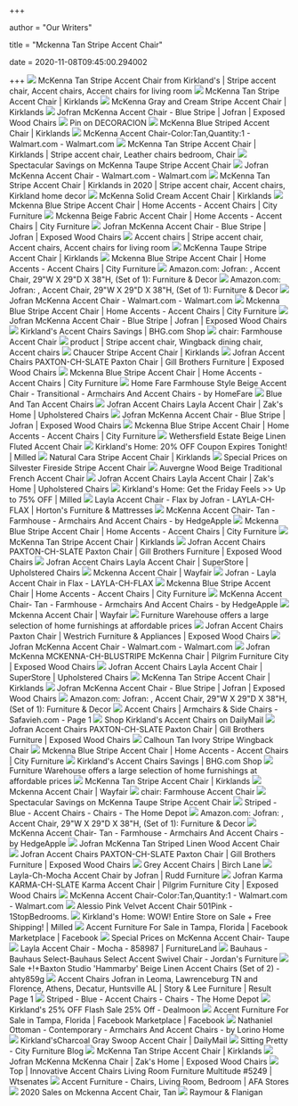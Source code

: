 +++
        
author = "Our Writers"
        
title = "Mckenna Tan Stripe Accent Chair"
        
date = 2020-11-08T09:45:00.294002
        
+++
[ ![](https://i.pinimg.com/originals/d0/fa/fb/d0fafb9b0ec8a63fb9ef17c1d7aa15ea.jpg)](https://i.pinimg.com/originals/d0/fa/fb/d0fafb9b0ec8a63fb9ef17c1d7aa15ea.jpg) McKenna Tan Stripe Accent Chair from Kirkland's | Stripe accent chair, Accent  chairs, Accent chairs for living room
[ ![](https://images.kirklands.com/is/image/Kirklands/162200_1?$wPDPZoom$)](https://images.kirklands.com/is/image/Kirklands/162200_1?$wPDPZoom$) McKenna Tan Stripe Accent Chair | Kirklands
[ ![](https://images.kirklands.com/is/image/Kirklands/189298_1?$tProduct$)](https://images.kirklands.com/is/image/Kirklands/189298_1?$tProduct$) McKenna Gray and Cream Stripe Accent Chair | Kirklands
[ ![](https://images.furnituredealer.net/img/products%2Fjofran%2Fcolor%2Fmckenna--352436507_mckenna-ch-blustripe-b1.jpg)](https://images.furnituredealer.net/img/products%2Fjofran%2Fcolor%2Fmckenna--352436507_mckenna-ch-blustripe-b1.jpg) Jofran McKenna Accent Chair - Blue Stripe | Jofran | Exposed Wood Chairs
[ ![](https://i.pinimg.com/originals/70/d4/85/70d485ea62d0342b1f59e3c67f8f6a33.jpg)](https://i.pinimg.com/originals/70/d4/85/70d485ea62d0342b1f59e3c67f8f6a33.jpg) Pin on DECORACION
[ ![](https://images.kirklands.com/is/image/Kirklands/189301_1?$tProduct$)](https://images.kirklands.com/is/image/Kirklands/189301_1?$tProduct$) McKenna Blue Striped Accent Chair | Kirklands
[ ![](https://i5.walmartimages.com/asr/95a56f06-4557-446d-8dc8-1da8e3be810e_1.ad612dd2c6de9dca7aedd6b4416fdd27.jpeg)](https://i5.walmartimages.com/asr/95a56f06-4557-446d-8dc8-1da8e3be810e_1.ad612dd2c6de9dca7aedd6b4416fdd27.jpeg) McKenna Accent Chair-Color:Tan,Quantity:1 - Walmart.com - Walmart.com
[ ![](https://i.pinimg.com/736x/ad/81/21/ad812149356faa3cabdf520e34f20579.jpg)](https://i.pinimg.com/736x/ad/81/21/ad812149356faa3cabdf520e34f20579.jpg) McKenna Tan Stripe Accent Chair | Kirklands | Stripe accent chair, Leather  chairs bedroom, Chair
[ ![](https://images.prod.meredith.com/product/63a382b5830dc45e29086ab5b197354f/1577160925917/l/mckenna-taupe-stripe-accent-chair)](https://images.prod.meredith.com/product/63a382b5830dc45e29086ab5b197354f/1577160925917/l/mckenna-taupe-stripe-accent-chair) Spectacular Savings on McKenna Taupe Stripe Accent Chair
[ ![](https://i5.walmartimages.com/asr/04344ef9-de3b-4b21-9488-815fce0aac81_1.38e9fd629cb918de4cf49a859ff8604d.jpeg?odnWidth=612&odnHeight=612&odnBg=ffffff)](https://i5.walmartimages.com/asr/04344ef9-de3b-4b21-9488-815fce0aac81_1.38e9fd629cb918de4cf49a859ff8604d.jpeg?odnWidth=612&odnHeight=612&odnBg=ffffff) Jofran McKenna Accent Chair - Walmart.com - Walmart.com
[ ![](https://i.pinimg.com/originals/9f/e1/e8/9fe1e841f6ddc4fac5fc58fe819a3654.jpg)](https://i.pinimg.com/originals/9f/e1/e8/9fe1e841f6ddc4fac5fc58fe819a3654.jpg) McKenna Tan Stripe Accent Chair | Kirklands in 2020 | Stripe accent chair, Accent  chairs, Kirkland home decor
[ ![](https://images.kirklands.com/is/image/Kirklands/189300_1?hei=385&wid=385&op_sharpen=1)](https://images.kirklands.com/is/image/Kirklands/189300_1?hei=385&wid=385&op_sharpen=1) McKenna Solid Cream Accent Chair | Kirklands
[ ![](https://embed.widencdn.net/img/cityfurniture/7hme7w0xuc/950x640px/S2002330932B00_JF_MCKENA_BLU_STR_AC_CHR.jpeg?keep=c&crop=0&u=m2xgp2)](https://embed.widencdn.net/img/cityfurniture/7hme7w0xuc/950x640px/S2002330932B00_JF_MCKENA_BLU_STR_AC_CHR.jpeg?keep=c&crop=0&u=m2xgp2) Mckenna Blue Stripe Accent Chair | Home Accents - Accent Chairs | City  Furniture
[ ![](https://embed.widencdn.net/img/cityfurniture/a4bja9offd/950x640px/S1702330754R00_JF_MCKE_BGE_FB_AC_CR.jpeg?keep=c&crop=0&u=m2xgp2)](https://embed.widencdn.net/img/cityfurniture/a4bja9offd/950x640px/S1702330754R00_JF_MCKE_BGE_FB_AC_CR.jpeg?keep=c&crop=0&u=m2xgp2) Mckenna Beige Fabric Accent Chair | Home Accents - Accent Chairs | City  Furniture
[ ![](https://imageresizer.furnituredealer.net/img/remote/images.furnituredealer.net/img/products%2Fjofran%2Fcolor%2Fmckenna--352436507_mckenna-ch-blustripe-b5.jpg?width=878&height=600&scale=both&trim.threshold=80)](https://imageresizer.furnituredealer.net/img/remote/images.furnituredealer.net/img/products%2Fjofran%2Fcolor%2Fmckenna--352436507_mckenna-ch-blustripe-b5.jpg?width=878&height=600&scale=both&trim.threshold=80) Jofran McKenna Accent Chair - Blue Stripe | Jofran | Exposed Wood Chairs
[ ![](https://i.pinimg.com/originals/08/23/a1/0823a1acdb663878c3302856ae80403b.jpg)](https://i.pinimg.com/originals/08/23/a1/0823a1acdb663878c3302856ae80403b.jpg) Accent chairs | Stripe accent chair, Accent chairs, Accent chairs for  living room
[ ![](https://images.kirklands.com/is/image/Kirklands/162201?$tProduct$)](https://images.kirklands.com/is/image/Kirklands/162201?$tProduct$) McKenna Taupe Stripe Accent Chair | Kirklands
[ ![](https://embed.widencdn.net/img/cityfurniture/pks8xhmuq3/950x640px/S2002330932F00_JF_MCKENA_BLU_STR_AC_CHR.jpeg?keep=c&crop=0&u=m2xgp2)](https://embed.widencdn.net/img/cityfurniture/pks8xhmuq3/950x640px/S2002330932F00_JF_MCKENA_BLU_STR_AC_CHR.jpeg?keep=c&crop=0&u=m2xgp2) Mckenna Blue Stripe Accent Chair | Home Accents - Accent Chairs | City  Furniture
[ ![](https://images-na.ssl-images-amazon.com/images/I/91Ea3EtK8uL._AC_SL1500_.jpg)](https://images-na.ssl-images-amazon.com/images/I/91Ea3EtK8uL._AC_SL1500_.jpg) Amazon.com: Jofran: , Accent Chair, 29"W X 29"D X 38"H, (Set of 1):  Furniture & Decor
[ ![](https://images-na.ssl-images-amazon.com/images/I/81p9fvH5uvL._AC_SY550_.jpg)](https://images-na.ssl-images-amazon.com/images/I/81p9fvH5uvL._AC_SY550_.jpg) Amazon.com: Jofran: , Accent Chair, 29"W X 29"D X 38"H, (Set of 1):  Furniture & Decor
[ ![](https://i5.walmartimages.com/asr/ac791683-a5dc-4ad2-b2a7-b130d9b82afd_1.049abfe38e1beca254304d3d4f67b993.jpeg)](https://i5.walmartimages.com/asr/ac791683-a5dc-4ad2-b2a7-b130d9b82afd_1.049abfe38e1beca254304d3d4f67b993.jpeg) Jofran McKenna Accent Chair - Walmart.com - Walmart.com
[ ![](https://embed.widencdn.net/img/cityfurniture/bdfghbqnky/950x640px/Z2002330932F00_JF_MCKENA_BLU_STR_AC_CHR.jpeg?keep=c&crop=0&u=m2xgp2)](https://embed.widencdn.net/img/cityfurniture/bdfghbqnky/950x640px/Z2002330932F00_JF_MCKENA_BLU_STR_AC_CHR.jpeg?keep=c&crop=0&u=m2xgp2) Mckenna Blue Stripe Accent Chair | Home Accents - Accent Chairs | City  Furniture
[ ![](https://imageresizer.furnituredealer.net/img/remote/images.furnituredealer.net/img/products%2Fjofran%2Fcolor%2Fmckenna--352436507_mckenna-ch-blustripe-b4.jpg?width=878&height=600&scale=both&trim.threshold=80)](https://imageresizer.furnituredealer.net/img/remote/images.furnituredealer.net/img/products%2Fjofran%2Fcolor%2Fmckenna--352436507_mckenna-ch-blustripe-b4.jpg?width=878&height=600&scale=both&trim.threshold=80) Jofran McKenna Accent Chair - Blue Stripe | Jofran | Exposed Wood Chairs
[ ![](https://images.prod.meredith.com/product/87edfb13d8d1d8d9df5ed15efd17d65f/1577161176866/m/charcoal-abel-spindle-accent-chair)](https://images.prod.meredith.com/product/87edfb13d8d1d8d9df5ed15efd17d65f/1577161176866/m/charcoal-abel-spindle-accent-chair) Kirkland's Accent Chairs Savings | BHG.com Shop
[ ![](https://ak1.ostkcdn.com/images/products/22727912/Desdemona-Modern-Farmhouse-Accent-Chairs-Set-of-2-by-Chirstopher-Knight-Home-864f5144-bab2-4e1e-b85c-2deacb5900e6.jpg)](https://ak1.ostkcdn.com/images/products/22727912/Desdemona-Modern-Farmhouse-Accent-Chairs-Set-of-2-by-Chirstopher-Knight-Home-864f5144-bab2-4e1e-b85c-2deacb5900e6.jpg) chair: Farmhouse Accent Chair
[ ![](https://i.pinimg.com/736x/62/ef/88/62ef88584283927f61d8221c49ad42ec.jpg)](https://i.pinimg.com/736x/62/ef/88/62ef88584283927f61d8221c49ad42ec.jpg) product | Stripe accent chair, Wingback dining chair, Accent chairs
[ ![](https://images.kirklands.com/is/image/Kirklands/219495_1?$tProduct$)](https://images.kirklands.com/is/image/Kirklands/219495_1?$tProduct$) Chaucer Stripe Accent Chair | Kirklands
[ ![](https://imageresizer.furnituredealer.net/img/remote/images.furnituredealer.net/img/products%2Fjofran%2Fcolor%2Fjofran%20accent%20chairs_paxton-ch-slate-b6.jpg?width=878&height=600&scale=both&trim.threshold=80)](https://imageresizer.furnituredealer.net/img/remote/images.furnituredealer.net/img/products%2Fjofran%2Fcolor%2Fjofran%20accent%20chairs_paxton-ch-slate-b6.jpg?width=878&height=600&scale=both&trim.threshold=80) Jofran Accent Chairs PAXTON-CH-SLATE Paxton Chair | Gill Brothers Furniture  | Exposed Wood Chairs
[ ![](https://embed.widencdn.net/img/cityfurniture/oaxshrtzmq/950x640px/S2002330932R01_JF_MCKENA_BLU_STR_AC_CHR.jpeg?keep=c&crop=0&u=m2xgp2)](https://embed.widencdn.net/img/cityfurniture/oaxshrtzmq/950x640px/S2002330932R01_JF_MCKENA_BLU_STR_AC_CHR.jpeg?keep=c&crop=0&u=m2xgp2) Mckenna Blue Stripe Accent Chair | Home Accents - Accent Chairs | City  Furniture
[ ![](https://st.hzcdn.com/simgs/d0c138760db0fa15_4-9981/home-design.jpg)](https://st.hzcdn.com/simgs/d0c138760db0fa15_4-9981/home-design.jpg) Home Fare Farmhouse Style Beige Accent Chair - Transitional - Armchairs And Accent  Chairs - by HomeFare
[ ![](https://images.homedepot-static.com/productImages/4d3482df-aab0-4fb6-b2e2-cfe26a368b28/svn/indigo-blue-and-tan-homepop-accent-chairs-k6499-a794-e1_600.jpg)](https://images.homedepot-static.com/productImages/4d3482df-aab0-4fb6-b2e2-cfe26a368b28/svn/indigo-blue-and-tan-homepop-accent-chairs-k6499-a794-e1_600.jpg) Blue And Tan Accent Chairs
[ ![](https://imageresizer.furnituredealer.net/img/remote/images.furnituredealer.net/img/products%2Fjofran%2Fcolor%2Fjofran%20accent%20chairs_layla-ch-flax-b1.jpg?width=878&height=600&scale=both&trim.threshold=80)](https://imageresizer.furnituredealer.net/img/remote/images.furnituredealer.net/img/products%2Fjofran%2Fcolor%2Fjofran%20accent%20chairs_layla-ch-flax-b1.jpg?width=878&height=600&scale=both&trim.threshold=80) Jofran Accent Chairs Layla Accent Chair | Zak's Home | Upholstered Chairs
[ ![](https://imageresizer.furnituredealer.net/img/remote/images.furnituredealer.net/img/products%2Fjofran%2Fcolor%2Fmckenna--352436507_mckenna-ch-blustripe-b3.jpg?width=878&height=600&scale=both&trim.threshold=80)](https://imageresizer.furnituredealer.net/img/remote/images.furnituredealer.net/img/products%2Fjofran%2Fcolor%2Fmckenna--352436507_mckenna-ch-blustripe-b3.jpg?width=878&height=600&scale=both&trim.threshold=80) Jofran McKenna Accent Chair - Blue Stripe | Jofran | Exposed Wood Chairs
[ ![](https://embed.widencdn.net/img/cityfurniture/yoihder9fj/950x640px/S2002330932D00_JF_MCKENA_BLU_STR_AC_CHR.jpeg?keep=c&crop=0&u=m2xgp2)](https://embed.widencdn.net/img/cityfurniture/yoihder9fj/950x640px/S2002330932D00_JF_MCKENA_BLU_STR_AC_CHR.jpeg?keep=c&crop=0&u=m2xgp2) Mckenna Blue Stripe Accent Chair | Home Accents - Accent Chairs | City  Furniture
[ ![](https://cdn.decorpad.com/photos/2018/05/14/linen-fluted-square-back-wood-wethersfield-estate-beige-accent-chair.jpeg)](https://cdn.decorpad.com/photos/2018/05/14/linen-fluted-square-back-wood-wethersfield-estate-beige-accent-chair.jpeg) Wethersfield Estate Beige Linen Fluted Accent Chair
[ ![](https://milled.com/contents/2018-01-28/nh1lWIxsWy6YTmt3/EK9eQYeOA7qn.jpg)](https://milled.com/contents/2018-01-28/nh1lWIxsWy6YTmt3/EK9eQYeOA7qn.jpg) Kirkland's Home: 20% OFF Coupon Expires Tonight! | Milled
[ ![](https://images.kirklands.com/is/image/Kirklands/225574?$tProduct$)](https://images.kirklands.com/is/image/Kirklands/225574?$tProduct$) Natural Cara Stripe Accent Chair | Kirklands
[ ![](https://images.prod.meredith.com/product/56a5dd6169ccd030084ed8a990f8c7e3/1576924854833/l/silvester-fireside-stripe-accent-chair)](https://images.prod.meredith.com/product/56a5dd6169ccd030084ed8a990f8c7e3/1576924854833/l/silvester-fireside-stripe-accent-chair) Special Prices on Silvester Fireside Stripe Accent Chair
[ ![](https://cdn.decorpad.com/photos/2016/01/08/wood-frame-beige-french-accent-chair.jpeg)](https://cdn.decorpad.com/photos/2016/01/08/wood-frame-beige-french-accent-chair.jpeg) Auvergne Wood Beige Traditional French Accent Chair
[ ![](https://imageresizer.furnituredealer.net/img/remote/images.furnituredealer.net/img/products%2Fjofran%2Fcolor%2Fjofran%20accent%20chairs_layla-ch-flax-b3.jpg?width=878&height=600&scale=both&trim.threshold=80)](https://imageresizer.furnituredealer.net/img/remote/images.furnituredealer.net/img/products%2Fjofran%2Fcolor%2Fjofran%20accent%20chairs_layla-ch-flax-b3.jpg?width=878&height=600&scale=both&trim.threshold=80) Jofran Accent Chairs Layla Accent Chair | Zak's Home | Upholstered Chairs
[ ![](https://images.milled.com/2019-11-08/3QUbbEj6kLYC2bHs/MSCdDaDguuRY.jpg)](https://images.milled.com/2019-11-08/3QUbbEj6kLYC2bHs/MSCdDaDguuRY.jpg) Kirkland's Home: Get the Friday Feels >> Up to 75% OFF | Milled
[ ![](https://cdn.knorrweb.com/jofran/9dfbf3eb500432a7dad495eaf3abb7de.jpg)](https://cdn.knorrweb.com/jofran/9dfbf3eb500432a7dad495eaf3abb7de.jpg) Layla Accent Chair - Flax by Jofran - LAYLA-CH-FLAX | Horton's Furniture &  Mattresses
[ ![](https://st.hzcdn.com/fimgs/ea7120ee09ca7bef_5103-w300-h300-b1-p0--.jpg)](https://st.hzcdn.com/fimgs/ea7120ee09ca7bef_5103-w300-h300-b1-p0--.jpg) McKenna Accent Chair- Tan - Farmhouse - Armchairs And Accent Chairs - by  HedgeApple
[ ![](https://embed.widencdn.net/img/cityfurniture/ygoibxw5db/950x640px/S2002330932D03_JF_MCKENA_BLU_STR_AC_CHR.jpeg?keep=c&crop=0&u=m2xgp2)](https://embed.widencdn.net/img/cityfurniture/ygoibxw5db/950x640px/S2002330932D03_JF_MCKENA_BLU_STR_AC_CHR.jpeg?keep=c&crop=0&u=m2xgp2) Mckenna Blue Stripe Accent Chair | Home Accents - Accent Chairs | City  Furniture
[ ![](https://images.kirklands.com/is/image/Kirklands/225565?hei=385&wid=385&op_sharpen=1)](https://images.kirklands.com/is/image/Kirklands/225565?hei=385&wid=385&op_sharpen=1) McKenna Tan Stripe Accent Chair | Kirklands
[ ![](https://imageresizer.furnituredealer.net/img/remote/images.furnituredealer.net/img/products%2Fjofran%2Fcolor%2Fjofran%20accent%20chairs_paxton-ch-slate-b1.jpg?width=878&height=600&scale=both&trim.threshold=80)](https://imageresizer.furnituredealer.net/img/remote/images.furnituredealer.net/img/products%2Fjofran%2Fcolor%2Fjofran%20accent%20chairs_paxton-ch-slate-b1.jpg?width=878&height=600&scale=both&trim.threshold=80) Jofran Accent Chairs PAXTON-CH-SLATE Paxton Chair | Gill Brothers Furniture  | Exposed Wood Chairs
[ ![](https://imageresizer.furnituredealer.net/img/remote/images.furnituredealer.net/img/products%2Fjofran%2Fcolor%2Fjofran%20accent%20chairs_layla-ch-mocha-b3.jpg?width=1024&height=768&scale=both&trim.threshold=50&trim.percentpadding=10)](https://imageresizer.furnituredealer.net/img/remote/images.furnituredealer.net/img/products%2Fjofran%2Fcolor%2Fjofran%20accent%20chairs_layla-ch-mocha-b3.jpg?width=1024&height=768&scale=both&trim.threshold=50&trim.percentpadding=10) Jofran Accent Chairs Layla Accent Chair | SuperStore | Upholstered Chairs
[ ![](https://secure.img1-fg.wfcdn.com/im/40724111/resize-h310-w310%5Ecompr-r85/1250/125078203/hambree-accent-chairs.jpg)](https://secure.img1-fg.wfcdn.com/im/40724111/resize-h310-w310%5Ecompr-r85/1250/125078203/hambree-accent-chairs.jpg) Mckenna Accent Chair | Wayfair
[ ![](https://s.yimg.com/aah/yhst-130038008324021/jofran-layla-accent-chair-in-flax-layla-ch-flax-16.jpg)](https://s.yimg.com/aah/yhst-130038008324021/jofran-layla-accent-chair-in-flax-layla-ch-flax-16.jpg) Jofran - Layla Accent Chair in Flax - LAYLA-CH-FLAX
[ ![](https://embed.widencdn.net/img/cityfurniture/hzrvjorxm1/950x640px/S2002330932D02_JF_MCKENA_BLU_STR_AC_CHR.jpeg?keep=c&crop=0&u=m2xgp2)](https://embed.widencdn.net/img/cityfurniture/hzrvjorxm1/950x640px/S2002330932D02_JF_MCKENA_BLU_STR_AC_CHR.jpeg?keep=c&crop=0&u=m2xgp2) Mckenna Blue Stripe Accent Chair | Home Accents - Accent Chairs | City  Furniture
[ ![](https://st.hzcdn.com/fimgs/504198490e910009_5342-w300-h300-b1-p10--.jpg)](https://st.hzcdn.com/fimgs/504198490e910009_5342-w300-h300-b1-p10--.jpg) McKenna Accent Chair- Tan - Farmhouse - Armchairs And Accent Chairs - by  HedgeApple
[ ![](https://secure.img1-fg.wfcdn.com/im/10328226/resize-h310-w310%5Ecompr-r85/1248/124804321/easterling-velvet-slipper-chair.jpg)](https://secure.img1-fg.wfcdn.com/im/10328226/resize-h310-w310%5Ecompr-r85/1248/124804321/easterling-velvet-slipper-chair.jpg) Mckenna Accent Chair | Wayfair
[ ![](https://thefurniturewarehouse.com/images/1758836/affordable-furniture-barilla-denim-accent-chair.jpg)](https://thefurniturewarehouse.com/images/1758836/affordable-furniture-barilla-denim-accent-chair.jpg) Furniture Warehouse offers a large selection of home furnishings at  affordable prices
[ ![](https://images.furnituredealer.net/img/products%2Fjofran%2Fcolor%2Fjofran%20accent%20chairs_paxton-ch-slate-b1.jpg)](https://images.furnituredealer.net/img/products%2Fjofran%2Fcolor%2Fjofran%20accent%20chairs_paxton-ch-slate-b1.jpg) Jofran Accent Chairs Paxton Chair | Westrich Furniture & Appliances |  Exposed Wood Chairs
[ ![](https://i5.walmartimages.com/asr/72235778-279c-4711-9c58-84c4c8bc91ac_1.c0644f7c7a7aee047d65c17bee71a3c6.jpeg)](https://i5.walmartimages.com/asr/72235778-279c-4711-9c58-84c4c8bc91ac_1.c0644f7c7a7aee047d65c17bee71a3c6.jpeg) Jofran McKenna Accent Chair - Walmart.com - Walmart.com
[ ![](https://images.furnituredealer.net/img/fabrics%2Fjofran%2Ftan-s.jpg)](https://images.furnituredealer.net/img/fabrics%2Fjofran%2Ftan-s.jpg) Jofran McKenna MCKENNA-CH-BLUSTRIPE McKenna Chair | Pilgrim Furniture City  | Exposed Wood Chairs
[ ![](https://imageresizer.furnituredealer.net/img/remote/images.furnituredealer.net/img/products%2Fjofran%2Fcolor%2Fjofran%20accent%20chairs_layla-ch-mocha-b1.jpg?width=1024&height=768&scale=both&trim.threshold=50&trim.percentpadding=10)](https://imageresizer.furnituredealer.net/img/remote/images.furnituredealer.net/img/products%2Fjofran%2Fcolor%2Fjofran%20accent%20chairs_layla-ch-mocha-b1.jpg?width=1024&height=768&scale=both&trim.threshold=50&trim.percentpadding=10) Jofran Accent Chairs Layla Accent Chair | SuperStore | Upholstered Chairs
[ ![](https://static.pxlecdn.com/photos/360071819/medium/cd3339362fdd7af251b2.jpg)](https://static.pxlecdn.com/photos/360071819/medium/cd3339362fdd7af251b2.jpg) McKenna Tan Stripe Accent Chair | Kirklands
[ ![](https://imageresizer.furnituredealer.net/img/remote/images.furnituredealer.net/img/products%2Fjofran%2Fcolor%2Fmckenna--352436507_mckenna-ch-blustripe-b2.jpg?width=878&height=600&scale=both&trim.threshold=80)](https://imageresizer.furnituredealer.net/img/remote/images.furnituredealer.net/img/products%2Fjofran%2Fcolor%2Fmckenna--352436507_mckenna-ch-blustripe-b2.jpg?width=878&height=600&scale=both&trim.threshold=80) Jofran McKenna Accent Chair - Blue Stripe | Jofran | Exposed Wood Chairs
[ ![](https://images-na.ssl-images-amazon.com/images/I/91BKdO4BL2L._AC_SL1500_.jpg)](https://images-na.ssl-images-amazon.com/images/I/91BKdO4BL2L._AC_SL1500_.jpg) Amazon.com: Jofran: , Accent Chair, 29"W X 29"D X 38"H, (Set of 1):  Furniture & Decor
[ ![](https://cdn.safavieh.com/uploads/2019/08/AccentChairs_Banner.jpg)](https://cdn.safavieh.com/uploads/2019/08/AccentChairs_Banner.jpg) Accent Chairs | Armchairs & Side Chairs - Safavieh.com - Page 1
[ ![](https://images.kirklands.com/is/image/Kirklands/219486_2?hei=400&qlt=85%2C1&wid=400&fmt=jpeg&resMode=bicub&op_sharpen=1)](https://images.kirklands.com/is/image/Kirklands/219486_2?hei=400&qlt=85%2C1&wid=400&fmt=jpeg&resMode=bicub&op_sharpen=1) Shop Kirkland's Accent Chairs on DailyMail
[ ![](https://imageresizer.furnituredealer.net/img/remote/images.furnituredealer.net/img/products%2Fjofran%2Fcolor%2Fjofran%20accent%20chairs_paxton-ch-slate-b8.jpg?width=878&height=600&scale=both&trim.threshold=80)](https://imageresizer.furnituredealer.net/img/remote/images.furnituredealer.net/img/products%2Fjofran%2Fcolor%2Fjofran%20accent%20chairs_paxton-ch-slate-b8.jpg?width=878&height=600&scale=both&trim.threshold=80) Jofran Accent Chairs PAXTON-CH-SLATE Paxton Chair | Gill Brothers Furniture  | Exposed Wood Chairs
[ ![](https://cdn.decorpad.com/photos/2020/09/24/ivory-tan-calhoun-wingback-black-frame-stripe-chair.jpeg)](https://cdn.decorpad.com/photos/2020/09/24/ivory-tan-calhoun-wingback-black-frame-stripe-chair.jpeg) Calhoun Tan Ivory Stripe Wingback Chair
[ ![](https://embed.widencdn.net/img/cityfurniture/tyv3d993vv/950x640px/S2002330932D01_JF_MCKENA_BLU_STR_AC_CHR.jpeg?keep=c&crop=0&u=m2xgp2)](https://embed.widencdn.net/img/cityfurniture/tyv3d993vv/950x640px/S2002330932D01_JF_MCKENA_BLU_STR_AC_CHR.jpeg?keep=c&crop=0&u=m2xgp2) Mckenna Blue Stripe Accent Chair | Home Accents - Accent Chairs | City  Furniture
[ ![](https://images.prod.meredith.com/product/9051c5b7d2a1604a6f1a2000c08802bd/1577163603371/m/jack-barrel-back-black-club-chair)](https://images.prod.meredith.com/product/9051c5b7d2a1604a6f1a2000c08802bd/1577163603371/m/jack-barrel-back-black-club-chair) Kirkland's Accent Chairs Savings | BHG.com Shop
[ ![](https://thefurniturewarehouse.com/images/1813807/lane-soman-turquoise-accent-chair.jpg)](https://thefurniturewarehouse.com/images/1813807/lane-soman-turquoise-accent-chair.jpg) Furniture Warehouse offers a large selection of home furnishings at  affordable prices
[ ![](https://images.kirklands.com/is/image/Kirklands/232912?hei=385&wid=385&op_sharpen=1)](https://images.kirklands.com/is/image/Kirklands/232912?hei=385&wid=385&op_sharpen=1) McKenna Tan Stripe Accent Chair | Kirklands
[ ![](https://secure.img1-fg.wfcdn.com/im/98904360/resize-h310-w310%5Ecompr-r85/8646/86464902/louisiana-barrel-chair-and-ottoman.jpg)](https://secure.img1-fg.wfcdn.com/im/98904360/resize-h310-w310%5Ecompr-r85/8646/86464902/louisiana-barrel-chair-and-ottoman.jpg) Mckenna Accent Chair | Wayfair
[ ![](https://sarahjoyblog.com/wp-content/uploads/2016/09/Farmhouse-Style-Accent-Chairs.jpg)](https://sarahjoyblog.com/wp-content/uploads/2016/09/Farmhouse-Style-Accent-Chairs.jpg) chair: Farmhouse Accent Chair
[ ![](https://images.prod.meredith.com/product/25536f99d838252e5a17ca7447ae453e/1591264825117/m/nuloom-mckenna-ivied-blossom-area-rug-5-x-6-peach)](https://images.prod.meredith.com/product/25536f99d838252e5a17ca7447ae453e/1591264825117/m/nuloom-mckenna-ivied-blossom-area-rug-5-x-6-peach) Spectacular Savings on McKenna Taupe Stripe Accent Chair
[ ![](https://images.homedepot-static.com/productImages/1d90ba9f-cfcb-48cc-9cc8-677f0da3acc5/svn/blue-striped-dorel-accent-chairs-fh7902-bl-64_1000.jpg)](https://images.homedepot-static.com/productImages/1d90ba9f-cfcb-48cc-9cc8-677f0da3acc5/svn/blue-striped-dorel-accent-chairs-fh7902-bl-64_1000.jpg) Striped - Blue - Accent Chairs - Chairs - The Home Depot
[ ![](https://m.media-amazon.com/images/I/71iHrqsvBBL._AC_UL400_.jpg)](https://m.media-amazon.com/images/I/71iHrqsvBBL._AC_UL400_.jpg) Amazon.com: Jofran: , Accent Chair, 29"W X 29"D X 38"H, (Set of 1):  Furniture & Decor
[ ![](https://st.hzcdn.com/fimgs/acd1cfdb0aa83f91_0677-w300-h300-b1-p0--.jpg)](https://st.hzcdn.com/fimgs/acd1cfdb0aa83f91_0677-w300-h300-b1-p0--.jpg) McKenna Accent Chair- Tan - Farmhouse - Armchairs And Accent Chairs - by  HedgeApple
[ ![](https://cdn.decorpad.com/photos/2018/05/14/m_parker-wingback-brass-nailhead-curved-legs-accent-track-arms-beige-linen-chair.jpeg)](https://cdn.decorpad.com/photos/2018/05/14/m_parker-wingback-brass-nailhead-curved-legs-accent-track-arms-beige-linen-chair.jpeg) Jofran McKenna Tan Striped Linen Wood Accent Chair
[ ![](https://imageresizer.furnituredealer.net/img/remote/images.furnituredealer.net/img/products%2Fjofran%2Fcolor%2Fjofran%20accent%20chairs_paxton-ch-slate-b3.jpg?width=878&height=600&scale=both&trim.threshold=80)](https://imageresizer.furnituredealer.net/img/remote/images.furnituredealer.net/img/products%2Fjofran%2Fcolor%2Fjofran%20accent%20chairs_paxton-ch-slate-b3.jpg?width=878&height=600&scale=both&trim.threshold=80) Jofran Accent Chairs PAXTON-CH-SLATE Paxton Chair | Gill Brothers Furniture  | Exposed Wood Chairs
[ ![](https://secure.img1-fg.wfcdn.com/im/36248944/resize-h310-w310%5Ecompr-r85/4174/41746605/lake-kathryn-stripe-upholstered-dining-chair-set-of-2.jpg)](https://secure.img1-fg.wfcdn.com/im/36248944/resize-h310-w310%5Ecompr-r85/4174/41746605/lake-kathryn-stripe-upholstered-dining-chair-set-of-2.jpg) Grey Accent Chairs | Birch Lane
[ ![](https://ruddfurniture.com/wp-content/uploads/2019/02/MCKENNA-CH-TAN-300x300.jpg)](https://ruddfurniture.com/wp-content/uploads/2019/02/MCKENNA-CH-TAN-300x300.jpg) Layla-Ch-Mocha Accent Chair by Jofran | Rudd Furniture
[ ![](https://imageresizer.furnituredealer.net/img/remote/images.furnituredealer.net/img/products%2Fjofran%2Fcolor%2Fkarma%20ch_karma-ch-slate-b1.jpg?width=878&height=600&scale=both&trim.threshold=80)](https://imageresizer.furnituredealer.net/img/remote/images.furnituredealer.net/img/products%2Fjofran%2Fcolor%2Fkarma%20ch_karma-ch-slate-b1.jpg?width=878&height=600&scale=both&trim.threshold=80) Jofran Karma KARMA-CH-SLATE Karma Accent Chair | Pilgrim Furniture City |  Exposed Wood Chairs
[ ![](https://i5.walmartimages.com/asr/393fdcb1-26aa-42ee-8f89-02ffe8c78da9_1.3466f8b9a262f7a83baff84cbda26701.jpeg)](https://i5.walmartimages.com/asr/393fdcb1-26aa-42ee-8f89-02ffe8c78da9_1.3466f8b9a262f7a83baff84cbda26701.jpeg) McKenna Accent Chair-Color:Tan,Quantity:1 - Walmart.com - Walmart.com
[ ![](https://cdn.1stopbedrooms.com/media/catalog/product/cache/1/image/cc0ec2d91bc4dd8becc1b9167d5c2be1/3/0/3024.jpg)](https://cdn.1stopbedrooms.com/media/catalog/product/cache/1/image/cc0ec2d91bc4dd8becc1b9167d5c2be1/3/0/3024.jpg) Alessio Pink Velvet Accent Chair 501Pink - 1StopBedrooms.
[ ![](https://images.milled.com/2020-01-17/UQ2jXX9_FQh-VYWD/7CZhi_ggoXQR.jpg)](https://images.milled.com/2020-01-17/UQ2jXX9_FQh-VYWD/7CZhi_ggoXQR.jpg) Kirkland's Home: WOW! Entire Store on Sale + Free Shipping! | Milled
[ ![](https://lookaside.fbsbx.com/lookaside/crawler/media/?media_id=4501692816428)](https://lookaside.fbsbx.com/lookaside/crawler/media/?media_id=4501692816428) Accent Furniture For Sale in Tampa, Florida | Facebook Marketplace |  Facebook
[ ![](https://images.prod.meredith.com/content/281474979634462/536197)](https://images.prod.meredith.com/content/281474979634462/536197) Special Prices on McKenna Accent Chair- Taupe
[ ![](https://cdn.knorrweb.com/jofran/800x800/5cebd336ac671a4418b67df2dd173755.jpg)](https://cdn.knorrweb.com/jofran/800x800/5cebd336ac671a4418b67df2dd173755.jpg) Layla Accent Chair - Mocha - 858987 | FurnitureLand
[ ![](https://s7d5.scene7.com/is/image/Jordans/LFA731301_00?wid=378&hei=375)](https://s7d5.scene7.com/is/image/Jordans/LFA731301_00?wid=378&hei=375) Bauhaus -Bauhaus Select-Bauhaus Select Accent Swivel Chair - Jordan's  Furniture
[ ![](http://ak1.ostkcdn.com/images/products/8611568/Baxton-Studio-Hammarby-Beige-Linen-Accent-Chairs-Set-of-2-b26c0e08-ae8c-4877-9b27-327de35b75dd_320.jpg)](http://ak1.ostkcdn.com/images/products/8611568/Baxton-Studio-Hammarby-Beige-Linen-Accent-Chairs-Set-of-2-b26c0e08-ae8c-4877-9b27-327de35b75dd_320.jpg) Sale +!+Baxton Studio 'Hammarby' Beige Linen Accent Chairs (Set of 2) -  ahty859g
[ ![](https://imageresizer.furnituredealer.net/img/remote/images.furnituredealer.net/img/products%2Fjofran%2Fcolor%2Flancaster%20ch_lancaster-ch-dkkhaki-b1.jpg?scale=both&w=450&h=450&trim.threshold=80)](https://imageresizer.furnituredealer.net/img/remote/images.furnituredealer.net/img/products%2Fjofran%2Fcolor%2Flancaster%20ch_lancaster-ch-dkkhaki-b1.jpg?scale=both&w=450&h=450&trim.threshold=80) Accent Chairs Jofran in Leoma, Lawrenceburg TN and Florence, Athens,  Decatur, Huntsville AL | Story & Lee Furniture | Result Page 1
[ ![](https://images.homedepot-static.com/productImages/e4ac1692-5758-435b-99f2-bd8a93bb21f0/svn/denim-blue-woven-stripe-handy-living-accent-chairs-a167550-64_400.jpg)](https://images.homedepot-static.com/productImages/e4ac1692-5758-435b-99f2-bd8a93bb21f0/svn/denim-blue-woven-stripe-handy-living-accent-chairs-a167550-64_400.jpg) Striped - Blue - Accent Chairs - Chairs - The Home Depot
[ ![](https://imgcache.dealmoon.com/thumbimg.dealmoon.com/dealmoon/bc8/066/558/71066b99db7210403ad3491.jpg_600_600_2_3334.jpg)](https://imgcache.dealmoon.com/thumbimg.dealmoon.com/dealmoon/bc8/066/558/71066b99db7210403ad3491.jpg_600_600_2_3334.jpg) Kirkland's 25% OFF Flash Sale 25% Off - Dealmoon
[ ![](https://lookaside.fbsbx.com/lookaside/crawler/media/?media_id=10219221615672861)](https://lookaside.fbsbx.com/lookaside/crawler/media/?media_id=10219221615672861) Accent Furniture For Sale in Tampa, Florida | Facebook Marketplace |  Facebook
[ ![](https://st.hzcdn.com/simgs/0a81da420e90fff8_9-0976/home-design.jpg)](https://st.hzcdn.com/simgs/0a81da420e90fff8_9-0976/home-design.jpg) Nathaniel Ottoman - Contemporary - Armchairs And Accent Chairs - by Lorino  Home
[ ![](https://images.kirklands.com/is/image/Kirklands/185077?hei=400&qlt=85%2C1&wid=400&fmt=jpeg&resMode=bicub&op_sharpen=1)](https://images.kirklands.com/is/image/Kirklands/185077?hei=400&qlt=85%2C1&wid=400&fmt=jpeg&resMode=bicub&op_sharpen=1) Kirkland'sCharcoal Gray Swoop Accent Chair | DailyMail
[ ![](https://d28m5bx785ox17.cloudfront.net/v1/img/bE37pqmYSszMUQ00R7Z-Y-PmxlYf5OCbxA1aMlrKBzs=/d/l)](https://d28m5bx785ox17.cloudfront.net/v1/img/bE37pqmYSszMUQ00R7Z-Y-PmxlYf5OCbxA1aMlrKBzs=/d/l) Sitting Pretty - City Furniture Blog
[ ![](https://static.pxlecdn.com/photos/363926433/medium/6b2428b1d311e10bad10.jpg)](https://static.pxlecdn.com/photos/363926433/medium/6b2428b1d311e10bad10.jpg) McKenna Tan Stripe Accent Chair | Kirklands
[ ![](https://images.furnituredealer.net/img/fabrics%2Fjofran%2Ftaupe-s.jpg)](https://images.furnituredealer.net/img/fabrics%2Fjofran%2Ftaupe-s.jpg) Jofran McKenna McKenna Chair | Zak's Home | Exposed Wood Chairs
[ ![](https://content.valuecityfurniture.com/ProductImages/0/484451.jpg)](https://content.valuecityfurniture.com/ProductImages/0/484451.jpg) Top | Innovative Accent Chairs Living Room Furniture Multitude #5249 |  Wtsenates
[ ![](https://s.yimg.com/aah/yhst-130038008324021/wallace-bay-harmon-beige-and-blue-stripe-accent-chair-with-pillows-striped-upholstery-and-modern-wingback-styling-u510405-5.jpg)](https://s.yimg.com/aah/yhst-130038008324021/wallace-bay-harmon-beige-and-blue-stripe-accent-chair-with-pillows-striped-upholstery-and-modern-wingback-styling-u510405-5.jpg) Accent Furniture - Chairs, Living Room, Bedroom | AFA Stores
[ ![](https://images.prod.meredith.com/product/67afec7b3ffe1059f5982b555f4b340f/1576925085129/m/homepop-modern-swoop-arm-accent-chair-tan-geometric-tan)](https://images.prod.meredith.com/product/67afec7b3ffe1059f5982b555f4b340f/1576925085129/m/homepop-modern-swoop-arm-accent-chair-tan-geometric-tan) 2020 Sales on Mckenna Accent Chair, Tan
[ ![](https://raymourflanigan.scene7.com/is/image/RaymourandFlanigan/ProductGridV5?$ProductSRC=CHME_204215001_3000&qlt=40&wid=580&op_sharpen=1&$RISize=32)](https://raymourflanigan.scene7.com/is/image/RaymourandFlanigan/ProductGridV5?$ProductSRC=CHME_204215001_3000&qlt=40&wid=580&op_sharpen=1&$RISize=32) Raymour & Flanigan
